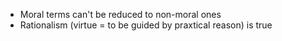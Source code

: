 - Moral terms can't be reduced to non-moral ones
- Rationalism (virtue = to be guided by praxtical reason) is true
